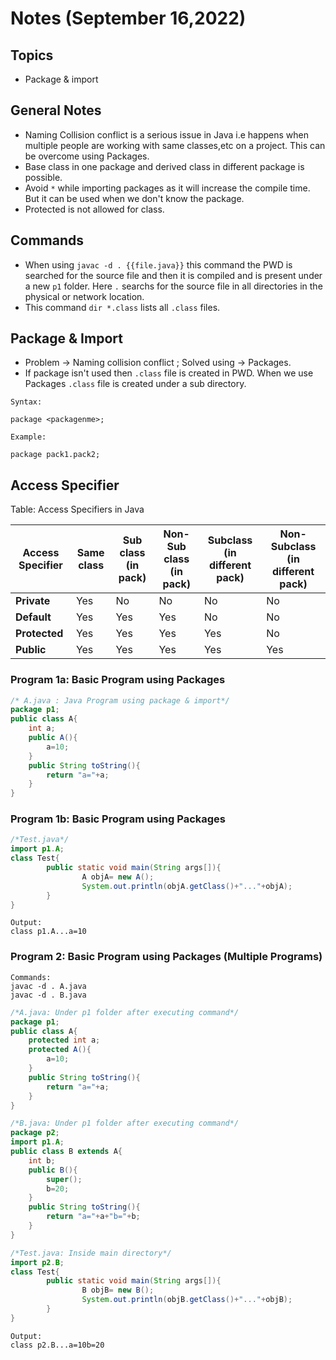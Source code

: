 # Notes (September 16,2022)

## Topics

- Package & import

## General Notes

- Naming Collision conflict is a serious issue in Java i.e happens when multiple people are working with same classes,etc on a project. This can be overcome using Packages.
- Base class in one package and derived class in different package is possible.
- Avoid `*` while importing packages as it will increase the compile time. But it can be used when we don't know the package.
- Protected is not allowed for class.

## Commands

- When using `javac -d . {{file.java}}` this command the PWD is searched for the source file and then it is compiled and is present under a new `p1` folder. Here `.` searchs for the source file in all directories in the physical or network location.
- This command `dir *.class` lists all `.class` files.

## Package & Import

- Problem -> Naming collision conflict ; Solved using -> Packages.
- If package isn't used then `.class` file is created in PWD. When we use Packages `.class` file is created under a sub directory.

```text
Syntax:

package <packagenme>;

Example:

package pack1.pack2;
```

## Access Specifier

Table: Access Specifiers in Java

| Access Specifier | Same class | Sub class (in pack) | Non-Sub class (in pack) | Subclass  (in different pack) | Non-Subclass (in different pack) |
|------------------|------------|--------------------|-------------------------|-------------------------------|---------------------------------|
| **Private**          | Yes        | No                 | No                      | No                            | No                              |
| **Default**          | Yes        | Yes                | Yes                     | No                            | No                              |
| **Protected**        | Yes        | Yes                | Yes                     | Yes                           | No                              |
| **Public**           | Yes        | Yes                | Yes                     | Yes                           | Yes                             |

### Program 1a: Basic Program using Packages

```java
/* A.java : Java Program using package & import*/
package p1;
public class A{
    int a;
    public A(){
        a=10;
    }
    public String toString(){
        return "a="+a;
    }
}
```

### Program 1b: Basic Program using Packages

```java
/*Test.java*/
import p1.A;
class Test{
        public static void main(String args[]){
                A objA= new A();
                System.out.println(objA.getClass()+"..."+objA);
        }
}
```

```text
Output:
class p1.A...a=10
```

### Program 2: Basic Program using Packages (Multiple Programs)

```text
Commands:
javac -d . A.java 
javac -d . B.java 
```

```java
/*A.java: Under p1 folder after executing command*/
package p1;
public class A{
    protected int a;
    protected A(){
        a=10;
    }
    public String toString(){
        return "a="+a;
    }
}
```

```java
/*B.java: Under p1 folder after executing command*/
package p2;
import p1.A;
public class B extends A{
    int b;
    public B(){
        super();
        b=20;
    }
    public String toString(){
        return "a="+a+"b="+b;
    }
}
```

```java
/*Test.java: Inside main directory*/
import p2.B;
class Test{
        public static void main(String args[]){
                B objB= new B();
                System.out.println(objB.getClass()+"..."+objB);
        }
}
```

```text
Output:
class p2.B...a=10b=20
```
